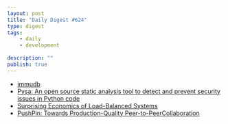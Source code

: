 ```yaml
---
layout: post
title: "Daily Digest #624"
type: digest
tags: 
    - daily
    - development
    
description: ""
publish: true
---
```


- [immudb](https://immudb.io/)
- [Pysa: An open source static analysis tool to detect and prevent security issues in Python code](https://engineering.fb.com/security/pysa/)
- [Surprising Economics of Load-Balanced Systems](https://brooker.co.za/blog/2020/08/06/erlang.html)
- [PushPin: Towards Production-Quality Peer-to-PeerCollaboration](https://martin.kleppmann.com/papers/pushpin-papoc20.pdf)
